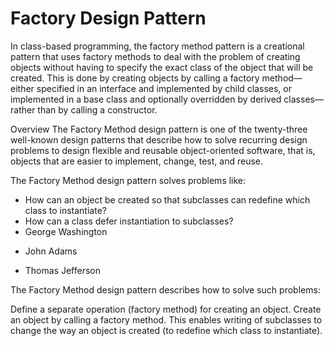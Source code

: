 # Factory Design Pattern

In class-based programming, the factory method pattern is a creational pattern that uses factory methods to deal with the problem of creating objects without having to specify the exact class of the object that will be created. This is done by creating objects by calling a factory method—either specified in an interface and implemented by child classes, or implemented in a base class and optionally overridden by derived classes—rather than by calling a constructor.

Overview
The Factory Method design pattern is one of the twenty-three well-known design patterns that describe how to solve recurring design problems to design flexible and reusable object-oriented software, that is, objects that are easier to implement, change, test, and reuse.

The Factory Method design pattern solves problems like:
  - How can an object be created so that subclasses can redefine which class to instantiate?
  - How can a class defer instantiation to subclasses?
  - George Washington
  * John Adams
  + Thomas Jefferson

The Factory Method design pattern describes how to solve such problems:

  Define a separate operation (factory method) for creating an object.
  Create an object by calling a factory method.
This enables writing of subclasses to change the way an object is created (to redefine which class to instantiate).
